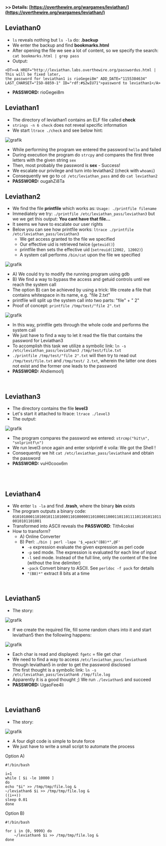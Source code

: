 **>> Details: [https://overthewire.org/wargames/leviathan/](https://overthewire.org/wargames/leviathan/)**

## Leviathan0
- `ls` reveals nothing but `ls -la` do: **.backup**
- We enter the backup and find **bookmarks.html**
- After opening the file we see a lot of content, so we specify the search: `cat bookmarks.html | grep pass`
- Output: 

```
<DT><A HREF="http://leviathan.labs.overthewire.org/passwordus.html | This will be fixed later, 
the password for leviathan1 is rioGegei8m" ADD_DATE="1155384634" LAST_CHARSET="ISO-8859-1" ID="rdf:#$2wIU71">password to leviathan1</A>
```
- **PASSWORD:** rioGegei8m

## Leviathan1
- The directory of leviathan1 contains an ELF file called **check**
- `strings -n 6 check` does not reveal specific information
- We start `ltrace ./check` and see below hint:

![grafik](https://user-images.githubusercontent.com/84674087/142062887-0ab6516d-2a17-491d-9b98-8f2fcb62cf2c.png)

- While performing the program we entered the password `hello` and failed
- During execution the program do `strcpy` and compares the first three letters with the given string `sex`
- Then, most probably the password is **sex** - Success!
- We escalate our privilege and turn into leviathan2 (check with `whoami`)
- Consequently we go to `cd /etc/leviathan_pass` and do `cat leviathan2`
- **PASSWORD:** ougahZi8Ta

## Leviathan2
- We find the file **printfile** which works as: `Usage: ./printfile filename`
- Immediately we try: `./printfile /etc/leviathan_pass/leviathan3` but we we get this output: **You cant have that file...**
- It seems we have to escalate our user rights
- Below you can see how printfile works: `ltrace ./printfile /etc/leviathan_pass/leviathan3`
    - We get access granted to the file we specified
    - Our effective uid is retrieved twice (`geteuid()`)
    - printfile then sets the effective uid (`setreuid(12002, 12002)`)
    - A system call performs `/bin/cat` upon the file we specified

![grafik](https://user-images.githubusercontent.com/84674087/142065462-2d606c01-b0fa-4c45-8af3-d929abc845fb.png)

- A) We could try to modify the running program using gdb
- B) We find a way to bypass the access and getuid controls until we reach the system call
- The option B) can be achieved by using a trick: We create a file that contains whitespace in its name, e.g. "file 2.txt"
- printfile will split up the system call into two parts: "file" + " 2"
- Proof of concept: `printfile /tmp/test/"file 2".txt`

![grafik](https://user-images.githubusercontent.com/84674087/142075688-5b3d4b3b-5c0c-4bd0-82ec-c08aebba25d5.png)

- In this way, printfile gets through the whole code and performs the system call
- We just have to find a way to let it read the file that contains the password for Leviathan3
- To accomplish this task we utilize a symbolic link: `ln -s /etc/leviathan_pass/leviathan3 /tmp/test/file.txt`
- `./printfile /tmp/test/"file 2".txt` will then try to read out `/tmp/test/file.txt` and `/tmp/test/ 2.txt`, wherein the latter one does not exist and the former one leads to the password 
- **PASSWORD:** Ahdiemoo1j

<br />

## Leviathan3
- The directory contains the file **level3**
- Let's start it attached to ltrace: `ltrace ./level3`
- The output:

![grafik](https://user-images.githubusercontent.com/84674087/142216555-6ace1658-5873-4b18-bffc-c8d7f4b6c7e8.png)

- The program compares the password we entered: `strcmp("hit\n", "snlprintf\n")`
- We run level3 once again and enter snlprintf é voila: We got the Shell !
- Consequently we hit `cat /etc/leviathan_pass/leviathan4` and obtain the password
- **PASSWORD:** vuH0coox6m

<br />

<br />

## Leviathan4
- We enter `ls -la` and find **.trash**, where the binary **bin** exists
- The program outputs a binary code: `01010100011010010111010001101000001101000110001101101111011010110110010101101001`
- Transformed into ASCII reveals the **PASSWORD**: Tith4cokei
- How to transform?
    - A) Online Converter
    - B) Perl: `./bin | perl -lape '$_=pack"(B8)*",@F'`
        - `-e` expression evaluate the given expression as perl code
        - `-p` sed mode. The expression is evaluated for each line of input 
        - `-l` sed mode. Instead of the full line, only the content of the line (without the line delimiter)
        - `-pack` Convert binary to ASCII. See `perldoc -f pack` for details
        - `"(B8)*"` extract 8 bits at a time 
<br />


## Leviathan5
- The story:

![grafik](https://user-images.githubusercontent.com/84674087/142221088-366fa39d-19c5-4ac4-bafc-b3725ff6e23e.png)

- If we create the required file, fill some random chars into it and start leviathan5 then the following happens:

![grafik](https://user-images.githubusercontent.com/84674087/142230845-6b58c57d-63f5-40ad-82fc-1d66a3550ddb.png)

- Each char is read and displayed: `fgetc` = file get char
- We need to find a way to access `/etc/leviathan_pass/leviathan6` through leviathan5 in order to get the password disclosed
- The first thought is a symbolic link: `ln -s /etc/leviathan_pass/leviathan6 /tmp/file.log`
- Apparently it is a good thought ;) We run `./leviathan5` and succeed
- **PASSWORD:** UgaoFee4li

<br />

## Leviathan6
- The story:

![grafik](https://user-images.githubusercontent.com/84674087/142235623-2753577e-aaaf-4f69-b7d6-179256c78012.png)

- A four digit code is simple to brute force
- We just have to write a small script to automate the process

Option A)
```
#!/bin/bash

i=1
while [ $i -le 10000 ]
do
echo "$i" >> /tmp/tmp/file.log &
~/leviathan6 $i >> /tmp/tmp/file.log &
((i++))
sleep 0.01
done
```

Option B)
```
#!/bin/bash

for i in {0, 9999} do
    ~/leviathan6 $i >> /tmp/tmp/file.log &
done
```
